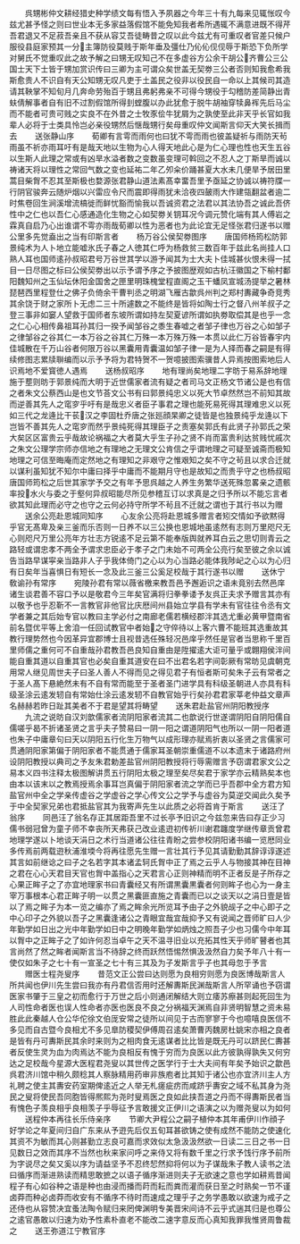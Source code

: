 <!-- { "loadSidebar": true } -->
　　呉甥彬仲文耕经猎史种学绩文每有悟入予夙器之今年三十有九每来见辄怅叹今兹尤甚予怪之则曰世业本无多家益落假馆不能免知我者希所遇辄不满意进既不得芹吾君退又不足菽吾亲且不获从容艾吾徒畴昔之叹以此今兹尤有可重叹者官差只候户服役县庭家预其一分主簿防役莫贱于斯年垂及彊仕乃伈伈伣伣辱于斯恐下负所学对舅氏不觉重叹此之故予解之曰甥无叹知己不在多虚谷方公余干胡公齐曹公三公国士天下士皆于甥加赏识传曰三卿为主可谓众矣世盖无契劵三公者否则知我愈希我斯愈贵人不识自有天公知甥无叹凡吏于土盖民之役非以役民自一命以上其候司其造请其鞅掌不知旬月几奔命劳殆百于甥且弗躬弗亲不可得今甥役于勾稽防差简静出青蚨倩解事者自有旧不过割假馆所得刲螳腹以办此犹愈于脱牛胡袖穿犊鼻裈先后马尘而不能者可贵可贱之实良不在外昔之士牧豕侩牛犹屑为之孰使至此非天乎长官如我辈人必将于士类具怜岂必亲役甥然后惬哉甥行矣母重叹仲文闻斯言仰天大笑长揖而去
　　送张静山序
　　荀卿有言雩而雨何也曰犹不雩而雨也彼盖疑祈与雨防天茍雨虽不祈亦雨耳吁有是哉天地以生物为心人得天地此心是为仁心理也性也天生五谷以生斯人此理之常或有凶旱水溢者数之变数虽变理可斡回之不忍人之丁斯旱而诚以祷诸天将以理性之常回气数之变也延祐二年乙夘籴价踊甚夏大水未几便旱予居田里蒿目柴胷不忍其至斯极也婺源张君静山道法素髙幸畱吾里予亟延之协诚以祷符牒一行阴官骏奔云随炉烟以兴雷应令尺而震即得雨犹未洽夜四皷雨大作建瓴翻盆者逾二时焦卷回生涧溪增流槁徙而鲜忧豁而愉我以吾诚资君之法君以其法协吾之诚此吾侪性中之仁也以吾仁心感通造化生物之心如契劵关钥耳况今调元赞化端有其人傅岩之霖真自启乃心出谁谓不雩亦雨哉荀卿以性为恶者也为此论宜无足怪张君归遂书以赠公里多先觉盍出之当有印斯言者
　　杨万谷公侯契劵图序
　　唐国师杨筠松防郭景纯术为人卜地立能嘘氷氏子春之人徳其仁呼为杨救贫三数百年于兹此名尚挂人口熟人耳也国师逺孙叔昭君号万谷世其学以游予闻其为士大夫卜佳城甚伙恨未得一拭目一日尽图之标曰公侯契劵出以示予谓予序之予披图歴观如古杭汪徽国之下榆村鄱阳魏知州之玉仙坛休阳金国舍之匣里明珠槐堂程直阁之玉干蟠凤宣城汤提举之暑林琵琶西里程登仕之佛子负倚余干曹判丞之明湖飞雁古歙呉州判之郑村夀藏争奇竞秀其余饶于财之家所卜无虑二三十所遽数之不能终是皆将如陶士行之督八州羊叔子之登三事非如窭人望救于国师者东坡所谓如持左契夏谚所谓如执劵取偿其是也乎一念之仁心心相传鼻祖耳孙其归一揆予闻邹谷之黍生春嘘之者邹子律也万谷之心如邹子之律邹谷之谷其仁一本万谷之谷其仁万殊一本万殊万殊一本贯以此仁万谷皆春宇内佳城散在千万山谷者何限万谷以黑囊用青囊温如邹子律一是为人择而春之嗣是有得续修图志累牍聨编而以示予予将为君特贺不一贺噫披图索骥昔人异焉按图索地后人识焉地不爱寳徳人遇焉
　　送杨叔昭序
　　地有理尚矣地理二字昉于易系辞地理施于塟则昉于郭景纯而大明于近世儒家者流有疑之者司马文正杨文节诸公是也有信之者朱文公蔡西山是也文节荅文公书有曰郭景纯忠义以死大节卓然然岂不前知其故而逆善其先人之窀穸乎吁有是哉忠义者臣子事君之理也能死易死得其理难忠义以死如三代之龙逄比干苌汉之李固杜乔唐之张廵顔杲卿之徒皆是也独景纯乎龙逄以下岂皆不善其先人之窀穸而然乎景纯死得其理臣子之责塞矣郭氏有此贤子孙郭氏之荣大矣区区富贵云乎哉故论祸福之大者莫大乎生子孙之贤不肖而富贵利达贫贱忧戚次之朱文公理学宗师亦信地之有理地之无理文公肯信之乎谓地理之可疑至诚斋而极知地理之可信至晦庵而定然地之有理知之非艰守之惟艰知之矣不守之茍且以求合迁就以谋利虽知犹不知尔中庸曰择乎中庸而不能期月守也是故知之而贵乎守之也杨叔昭唐国师筠松之后世其家学予交之有年予思呉越之人养生务繁华送死殊忽畧亲之遗骸率投水火与委之于壑何异叔昭能尽所见参稽互订以求真是之归予所以不能忘言者欲其知此理而必守之也守之云何必持守所学不茍且不迁就之谓也于其行书以为赠
　　送余公亮赴恩城同知序
　　心友余公亮将赴恩城多赠言者矧交情如予欲黙得乎官无髙卑及亲三釜而乐否则一日养不以三公换也恩城地虽逺然有志则万里咫尺无心则咫尺万里公亮年方壮志方锐逺不足云第不能奉版舆就养耳白云之思切则青云之路轻或谓忠孝不两全予谓求忠臣必于孝子之门未始不可两全公亮行矣至彼之余以诚告当路早谋寜亲当路非人子乎我体倚门之心以为心当路必能体我陟屺之心以为心归有日矣年当喜惧日有短长一念及此三釜三公奚足校哉于其行遂书以赠
　　送休宁敎谕孙有常序
　　宛陵孙君有常以薇省檄来教吾邑予邂逅识之语未竟别去然邑庠诸生谈君善不容口予以是敬君今三年矣官满将归拳拳诿予友呉正夫求予赠言其亦有以敬予也乎忍靳不一言教官非他官比庆厯间州县始立学县有学未有官往往令丞有文学者兼之其后始专官以教曰主学必付之南廊老儒若横经郡泮其选尤重必黄甲暨南省前名暨优平等上舍洎一任回试教官中者始之守倅待以上客六曹不能班其选重故其教行理势然也今因革异宜郡博士且视昔选任殊轻况邑庠乎然任是官者当思称千里百里师儒之重何可不自重哉孙君教吾邑良知自重由是陞擢逺大讵可量乎或翺翔侯泮间能自重其道以自重其官也必矣自重其道安在曰不出君名若字间彰厥有常昉见虞朝克用常人继见周世夫子曰圣人善人不得而见之得见君子有恒者斯可矣朱子云有常者之于圣人髙下悬絶然未有不自有常而能至于圣者圣门进学具有科级圣朝进人亦具有科级圣涂云逺发轫自有常始仕涂云逺发轫不自教官始乎行矣孙君君家莘老仲益文章声名赫赫若昨日趾其美者不于君是望其将畴望
　　送朱君赴盐官州阴阳教授序
　　九流之说昉自汉刘歆儒家者流阴阳家者流其二也歆说行世遂谓阴阳自阴阳儒自儒嗟乎曷不折诸圣贤之言乎夫子赞易曰一阴一阳之谓道阴阳气也所以一阴一阳者道也朱子中庸章句曰天以阴阳五行化生万物气以成形理亦赋焉折衷以圣贤之言儒家可贯通阴阳家第偏于阴阳家者不能贯通于儒家耳圣朝崇重儒道不以本遗末于诸路府州设阴阳教授以典司之予友朱君勅差盐官州阴阳教授将行辱需赠言予窃谓君家文公之易本义四书注释太极图解讲贯五行阴阳太极之理至矣尽矣君于家学亦云精熟矣本也由本以该末以之教焉授焉余事耳岂真偏于阴阳家者流之学而已乎吾郡中全方君方知盐官州中全之学亲传虚谷之学虚谷之学心传文公之学予与虚谷为莫逆交闻此久矣予于中全契家兄弟也君抵盐官其为我寄声先生以此质之必将首肯于斯言
　　送汪了翁序
　　同邑汪了翁名存正其居距吾里不过长亭予旧识之今兹忽来告曰存正少习儒书弱冠曾为童子师不幸丧所天弗获己改业逺逰初传祈川谢君躔度学继传章贡曾君地理学遂以卜地谈天涓日之术行当道诸公往往青盼之尝参校阴阳诸书编一览厯同业多传焉前两载逰秋浦淮堧今将再往愿先生赠一言壮其行予见其请勤勤其辞谆谆遂述其言如前继谂之曰子之名若字其本诸孟轲氏胷中正了焉之云乎人与物接其神在目神之君在心心天君目天官也胷中盖指心之天君言心正则神精而明不正者反是子所存之心果正眸子之了亦宜地理家书曰青囊经又有所谓黒囊黒囊者何则眸子也心为一身主宰万事根本心君正眸子明一以贯之黑囊匪直施之青囊而已以之谈天以之涓日壹是皆以了焉之眸子为本一览之编亦了焉之眸余光所览耳予由子之外貌觇子之中心即子之中心印子之外貌以吾子之黑囊逢诸公之青眼宜哉宜哉抑予又有说闻之晋师旷曰人少年勤学如日出之光中年勤学如日中之明晚年勤学如炳烛之照吾子少也习儒今中年耳以胷中之正眸子之了如许何忍当卓午之天不温寻旧业以充拓其性天乎师旷瞽者也其言尚然了然之眸者闻斯言当不待辞之终而跃然悟惕然惧汲汲然自力矣予年八十有一使仅如朱子之七十有一宣圣之七十有三其及为子发斯言乎子也其母忽于予言
　　赠医士程尧叟序
　　昔范文正公尝曰达则愿为良相穷则愿为良医博哉斯言人所共闻也伊川先生尝曰我亦有丹君信否用时还解夀斯民渊哉斯言人所罕诵也予窃谓医家书肇于三皇之初而愈行于万世之后小则通闭解结大则立痿苏瘵甚则起死回生为人司性命者医也误人性命者亦医也医良不良之分祸福天渊焉自非贤明智慧之资未易胜此此秦越人仓公华佗徐文伯厐安常之徒所以间见于古而寥寥于今也噫嘻良医信不多见而自古暨今良相尤不多见臯防稷契伊傅周召逺矣萧曹丙魏房杜姚宋亦相之良者是皆有丹可夀斯民其余时来则为之相肉食无逺谋者比比皆是既无丹可以跻民仁夀甚者反使生灵为血为肉焉达不能为良相反有愧于穷而为良医以此方彼孰得孰失又何穷达之足校哉今星源大医程君尧叟以其世传之医学行于士大夫间有年矣予始识之歙邑呉君济川馆中稍久颇稔其人察脉精用药审非族庖者比其知于诸公也亦宜济川主人方礼聘之使主其夀安药室期俾逺近之人举无札瘥疵疠而咸跻乎夀安之域不私其身为尧民之叟将使民吾同胞皆得熈熙为尧时叟焉医之良如此挟吾道之丹而不得夀斯民者当有愧色子羡良相乎良相羡子乎辱征予言敢援文正伊川之语演之以为赠尧叟以为如何
　　送程仲本再往长乐侍亲序
　　节卿大尹程公之嗣子植仲本其年甫伊川作顔子好学论之年夏间归自广东来从予逰先后仅五旬耳甚欲铸之使有成然不能防之使速化其资不为敏而其心则甚勤立志良可嘉而求效似太急汲汲然欲一日读二三日之书一日见数日之效而其序不当然也秋来家问呼之来侍又将有数千里之行求予饯行序予前所为字说尽之矣又奚以序为请益坚予不忍终恝然抑将何以为子谋哉朱子教人读书之法曰循序而渐进熟读而精思敢摭之以语子循序渐进则夫子无欲速之意也学如耕焉昔闻程子有心如谷种之语是种也由浸而播而莳而耘而粪而灌而获日至之时熟矣一节不谨卤莽而种必卤莽而收安有不循序不待时而速成之理乎子之务学愚敢以欲速为戒子之还侍也从容赞决宜蚤法陶令赋归来罔俾渊明专美晋宋间诗不云乎式遄其归是也尊公之逺官愚敢以归速为劝予性素朴直老不能改二速字意反而心真知我罪我惟贤周鲁裁之
　　送王弥道江宁教官序
